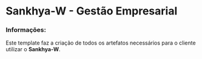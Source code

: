 # Sankhya-W - Gestão Empresarial

### Informações:

 Este template faz a criação de todos os artefatos necessários para o cliente utilizar o **Sankhya-W**.